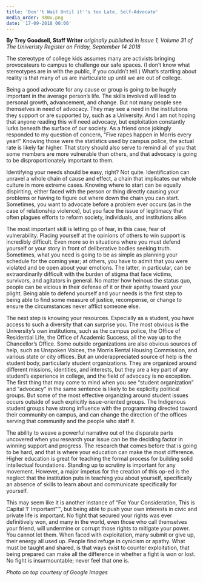 ```yaml
---
title: 'Don''t Wait Until it''s too Late, Self-Advocate'
media_order: 980x.png
date: '17-09-2018 00:00'
---
```


**By Trey Goodsell, Staff Writer** _originally published in Issue 1, Volume 31 of The Univeristy Register on Friday, September 14 2018_

The stereotype of college kids assumes many are activists bringing provocateurs to campus to challenge our safe spaces. (I don’t know what stereotypes are in with the public, if you couldn’t tell.) What’s startling about reality is that many of us are inarticulate up until we are out of college.

Being a good advocate for any cause or group is going to be hugely important in the average person’s life. The skills involved will lead to personal growth, advancement, and change. But not many people see themselves in need of advocacy. They may see a need in the institutions they support or are supported by, such as a University. And I am not hoping that anyone reading this will need advocacy, but exploitation constantly lurks beneath the surface of our society. As a friend once jokingly responded to my question of concern, “Five rapes happen in Morris every year!” Knowing those were the statistics used by campus police, the actual rate is likely far higher. That story should also serve to remind all of you that some members are more vulnerable than others, and that advocacy is going to be disproportionately important to them. 

Identifying your needs should be easy, right? Not quite. Identification can unravel a whole chain of cause and effect, a chain that implicates our whole culture in more extreme cases. Knowing where to start can be equally dispiriting, either faced with the person or thing directly causing your problems or having to figure out where down the chain you can start. Sometimes, you want to advocate before a problem ever occurs (as in the case of relationship violence), but you face the issue of legitimacy that often plagues efforts to reform society, individuals, and institutions alike. 

The most important skill is letting go of fear, in this case, fear of vulnerability. Placing yourself at the opinions of others to win support is incredibly difficult. Even more so in situations where you must defend yourself or your story in front of deliberative bodies seeking truth.  Sometimes, what you need is going to be as simple as planning your schedule for the coming year; at others, you have to admit that you were violated and be open about your emotions. The latter, in particular, can be extraordinarily difficult with the burden of stigma that face victims, survivors, and agitators in general. No matter how heinous the status quo, people can be vicious in their defense of it or their apathy toward your plight. Being able to defend yourself and your needs is the first step to being able to find some measure of justice, recompense, or change to ensure the circumstances never afflict someone else. 

The next step is knowing your resources. Especially as a student, you have access to such a diversity that can surprise you. The most obvious is the University’s own institutions, such as the campus police, the Office of Residential Life, the Office of Academic Success, all the way up to the Chancellor’s Office. Some outside organizations are also obvious sources of help, such as Unspoken Voices, the Morris Rental Housing Commission, and various state or city offices. But an underappreciated source of help is the student body, particularly student organizations. They are organized around different missions, identities, and interests, but they are a key part of any student’s experience in college, and the field of advocacy is no exception. The first thing that may come to mind when you see “student organization” and “advocacy” in the same sentence is likely to be explicitly political groups. But some of the most effective organizing around student issues occurs outside of such explicitly issue-oriented groups. The Indigenous student groups have strong influence with the programming directed toward their community on campus, and can change the direction of the offices serving that community and the people who staff it. 

The ability to weave a powerful narrative out of the disparate parts uncovered when you research your issue can be the deciding factor in winning support and progress. The research that comes before that is going to be hard, and that is where your education can make the most difference. Higher education is great for teaching the formal process for building solid intellectual foundations. Standing up to scrutiny is important for any movement. However, a major impetus for the creation of this op-ed is the neglect that the institution puts in teaching you about yourself, specifically an absence of skills to learn about and communicate specifically for yourself. 

This may seem like it is another instance of “For Your Consideration, This is Capital ‘I’ Important”™, but being able to push your own interests in civic and private life is important. No fight that secured your rights was ever definitively won, and many in the world, even those who call themselves your friend, will undermine or corrupt those rights to mitigate your power. You cannot let them. When faced with exploitation, many submit or give up, their energy all used up. People find refuge in cynicism or apathy. What must be taught and shared, is that ways exist to counter exploitation, that being prepared can make all the difference in whether a fight is won or lost. No fight is insurmountable; never feel that one is. 

_Photo on top courtesy of Google Images_